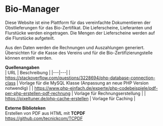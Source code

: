 # Bio-Manager
Diese Website ist eine Plattform für das vereinfachte Dokumentieren der Obstlieferungen für das Bio-Zertifikat.
Die Lieferscheine, Lieferanten und Flurstücke werden eingetragen. Die Mengen der Lieferscheine werden auf die Flurstücke aufgeteilt.

Aus den Daten werden die Rechnungen und Auszahlungen generiert. Übersichten für die Kasse des Vereins und für die Bio-Zertifizierungstelle können erstellt werden.

**Quellenangaben**  
| URL | Beschreibung |
|---|---|
| https://stackoverflow.com/questions/3228694/php-database-connection-class | Vorlage für die MySQL Klasse  (Anpassung an neue PHP Version notwendig) |
| https://www.php-einfach.de/experte/php-codebeispiele/pdf-per-php-erstellen-pdf-rechnung | Vorlage für Rechnungserstellung |
| https://pixeltuner.de/php-cache-erstellen | Vorlage für Caching |

**Externe Biblioteken**  
Erstellen von PDF aus HTML mit **TCPDF** https://github.com/tecnickcom/TCPDF
